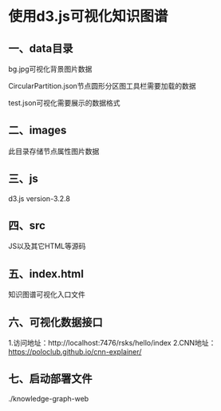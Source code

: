 使用d3.js可视化知识图谱
=============================

一、data目录
------------------------

bg.jpg可视化背景图片数据

CircularPartition.json节点圆形分区图工具栏需要加载的数据

test.json可视化需要展示的数据格式


二、images
------------------------
此目录存储节点属性图片数据

三、js
------------------------
d3.js version-3.2.8

四、src
------------------------
JS以及其它HTML等源码

五、index.html
------------------------
知识图谱可视化入口文件

六、可视化数据接口
------------------------
1.访问地址：http://localhost:7476/rsks/hello/index
2.CNN地址：https://poloclub.github.io/cnn-explainer/

七、启动部署文件
------------------------
./knowledge-graph-web
